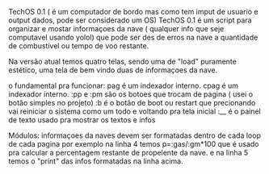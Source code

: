 TechOS 0.1 ( é um computador de bordo mas como tem imput de usuario e output dados, pode ser considerado um OS) TechOS 0.1 é um script para organizar 
e mostar informaçoes da nave 
( qualquer info que seje computavel usando yolol) que pode ser des de erros na nave a quantidade de combustivel ou tempo de voo restante.

Na versão atual temos quatro telas, sendo uma de "load" puramente estético, uma tela de bem vindo duas de informaçoes da nave.

o fundamental pra funcionar: pag é um indexador interno. cpag é um indexador interno. :pp e :pm são os botoes que trocam de pagina 
( usei o botão simples no projeto) :b é o botão de boot ou restart que precionando vai reiniciar o sistema como um todo e voltando 
pra tela inicial :__ é o painel de texto usado pra mostrar os textos e infos

Módulos: informaçoes da naves devem ser formatadas dentro de cada loop de cada pagina por exemplo na linha 4 temos p=:gas/:gm*100
que é usado pra calcular a percentagem restante de propelente da nave. e na linha 5 temos o "print" das infos formatadas na linha acima.
